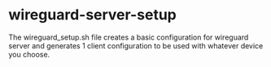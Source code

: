 # wireguard-server-setup
The wireguard_setup.sh file creates a basic configuration for wireguard server and generates 1 client configuration to be used with whatever device you choose.
